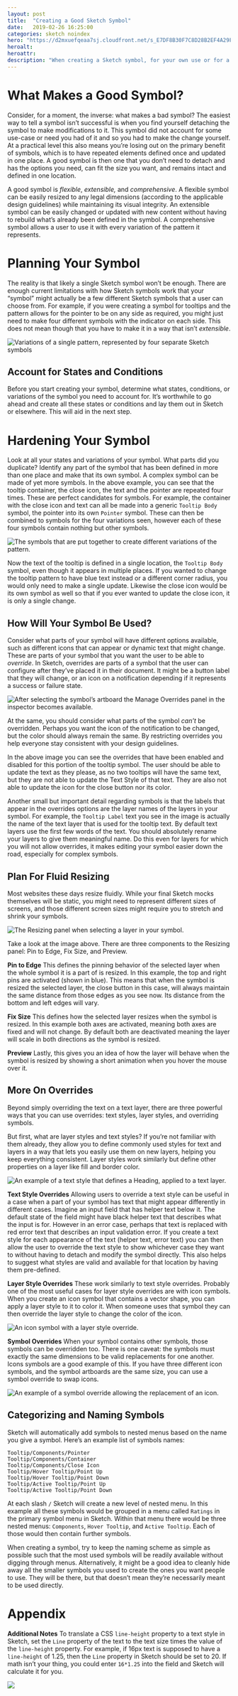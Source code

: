 ```yaml
---
layout: post
title:  "Creating a Good Sketch Symbol"
date:   2019-02-26 16:25:00
categories: sketch noindex
hero: "https://d2mxuefqeaa7sj.cloudfront.net/s_E7DF8B30F7C8D28B2EF4A29FE95D469F68FDBF8B7621A57B3329D48C6F951C9B_1550526822197_Screen+Shot+2019-02-18+at+3.53.19+PM.png"
heroalt:
heroattr:
description: "When creating a Sketch symbol, for your own use or for a design library, there are a few important considerations in the making of a good Sketch symbol."
---
```

# What Makes a Good Symbol?

Consider, for a moment, the inverse: what makes a bad symbol? The easiest way to tell a symbol isn’t successful is when you find yourself detaching the symbol to make modifications to it. This symbol did not account for some use-case or need you had of it and so you had to make the change yourself. At a practical level this also means you’re losing out on the primary benefit of symbols, which is to have repeated elements defined once and updated in one place. A good symbol is then one that you don’t need to detach and has the options you need, can fit the size you want, and remains intact and defined in one location.

A good symbol is *flexible*, *extensible,* and *comprehensive*. A flexible symbol can be easily resized to any legal dimensions (according to the applicable design guidelines) while maintaining its visual integrity. An extensible symbol can be easily changed or updated with new content without having to rebuild what’s already been defined in the symbol. A comprehensive symbol allows a user to use it with every variation of the pattern it represents.


# Planning Your Symbol

The reality is that likely a single Sketch symbol won’t be enough. There are enough current limitations with how Sketch symbols work that your “symbol” might actually be a few different Sketch symbols that a user can choose from. For example, if you were creating a symbol for tooltips and the pattern allows for the pointer to be on any side as required, you might just need to make four different symbols with the indicator on each side. This does not mean though that you have to make it in a way that isn’t *extensible*.

![Variations of a single pattern, represented by four separate Sketch symbols](https://d2mxuefqeaa7sj.cloudfront.net/s_E7DF8B30F7C8D28B2EF4A29FE95D469F68FDBF8B7621A57B3329D48C6F951C9B_1550526822197_Screen+Shot+2019-02-18+at+3.53.19+PM.png)

## Account for States and Conditions

Before you start creating your symbol, determine what states, conditions, or variations of the symbol you need to account for. It’s worthwhile to go ahead and create all these states or conditions and lay them out in Sketch or elsewhere. This will aid in the next step.

# Hardening Your Symbol

Look at all your states and variations of your symbol. What parts did you duplicate? Identify any part of the symbol that has been defined in more than one place and make that its own symbol. A complex symbol can be made of yet more symbols. In the above example, you can see that the tooltip container, the close icon, the text and the pointer are repeated four times. These are perfect candidates for symbols. For example, the container with the close icon and text can all be made into a generic `Tooltip Body` symbol, the pointer into its own `Pointer` symbol. These can then be combined to symbols for the four variations seen, however each of these four symbols contain nothing but other symbols.

![The symbols that are put together to create different variations of the pattern.](https://d2mxuefqeaa7sj.cloudfront.net/s_E7DF8B30F7C8D28B2EF4A29FE95D469F68FDBF8B7621A57B3329D48C6F951C9B_1550527446659_Screen+Shot+2019-02-18+at+4.03.57+PM.png)


Now the text of the tooltip is defined in a single location, the `Tooltip Body` symbol, even though it appears in multiple places. If you wanted to change the tooltip pattern to have blue text instead or a different corner radius, you would only need to make a single update. Likewise the close icon would be its own symbol as well so that if you ever wanted to update the close icon, it is only a single change.

## How Will Your Symbol Be Used?

Consider what parts of your symbol will have different options available, such as different icons that can appear or dynamic text that might change. These are parts of your symbol that you want the user to be able to *override*. In Sketch, overrides are parts of a symbol that the user can configure after they’ve placed it in their document. It might be a button label that they will change, or an icon on a notification depending if it represents a success or failure state. 

![After selecting the symbol’s artboard the Manage Overrides panel in the inspector becomes available.](https://d2mxuefqeaa7sj.cloudfront.net/s_E7DF8B30F7C8D28B2EF4A29FE95D469F68FDBF8B7621A57B3329D48C6F951C9B_1550587133197_Screen+Shot+2019-02-19+at+8.38.40+AM.png)


At the same, you should consider what parts of the symbol *can’t* be overridden. Perhaps you want the icon of the notification to be changed, but the color should always remain the same. By restricting overrides you help everyone stay consistent with your design guidelines. 

In the above image you can see the overrides that have been enabled and disabled for this portion of the tooltip symbol. The user should be able to update the text as they please, as no two tooltips will have the same text, but they are not able to update the Text Style of that text. They are also not able to update the icon for the close button nor its color. 

Another small but important detail regarding symbols is that the labels that appear in the overrides options are the layer names of the layers in your symbol. For example, the `Tooltip Label` text you see in the image is actually the name of the text layer that is used for the tooltip text. By default text layers use the first few words of the text. You should absolutely rename your layers to give them meaningful name. Do this even for layers for which you will not allow overrides, it makes editing your symbol easier down the road, especially for complex symbols.

## Plan For Fluid Resizing

Most websites these days resize fluidly. While your final Sketch mocks themselves will be static, you might need to represent different sizes of screens, and those different screen sizes might require you to stretch and shrink your symbols. 

![The Resizing panel when selecting a layer in your symbol.](https://d2mxuefqeaa7sj.cloudfront.net/s_E7DF8B30F7C8D28B2EF4A29FE95D469F68FDBF8B7621A57B3329D48C6F951C9B_1550587995509_Screen+Shot+2019-02-19+at+8.53.05+AM.png)


Take a look at the image above. There are three components to the Resizing panel: Pin to Edge, Fix Size, and Preview.

**Pin to Edge**
This defines the pinning behavior of the selected layer when the whole symbol it is a part of is resized. In this example, the top and right pins are activated (shown in blue). This means that when the symbol is resized the selected layer, the close button in this case, will always maintain the same distance from those edges as you see now. Its distance from the bottom and left edges will vary.

**Fix Size**
This defines how the selected layer resizes when the symbol is resized. In this example both axes are activated, meaning both axes are fixed and will not change. By default both are deactivated meaning the layer will scale in both directions as the symbol is resized. 

**Preview**
Lastly, this gives you an idea of how the layer will behave when the symbol is resized by showing a short animation when you hover the mouse over it.

## More On Overrides

Beyond simply overriding the text on a text layer, there are three powerful ways that you can use overrides: text styles, layer styles, and overriding symbols.

But first, what are layer styles and text styles? If you’re not familiar with them already, they allow you to define commonly used styles for text and layers in a way that lets you easily use them on new layers, helping you keep everything consistent. Layer styles work similarly but define other properties on a layer like fill and border color.

![An example of a text style that defines a Heading, applied to a text layer.](https://d2mxuefqeaa7sj.cloudfront.net/s_E7DF8B30F7C8D28B2EF4A29FE95D469F68FDBF8B7621A57B3329D48C6F951C9B_1550589256206_Screen+Shot+2019-02-19+at+9.13.27+AM.png)


**Text Style Overrides**
Allowing users to override a text style can be useful in a case when a part of your symbol has text that might appear differently in different cases. Imagine an input field that has helper text below it. The default state of the field might have black helper text that describes what the input is for. However in an error case, perhaps that text is replaced with red error text that describes an input validation error. If you create a text style for each appearance of the text (helper text, error text) you can then allow the user to override the text style to show whichever case they want to without having to detach and modify the symbol directly. This also helps to suggest what styles are valid and available for that location by having them pre-defined. 

**Layer Style Overrides**
These work similarly to text style overrides. Probably one of the most useful cases for layer style overrides are with icon symbols. When you create an icon symbol that contains a vector shape, you can apply a layer style to it to color it. When someone uses that symbol they can then override the layer style to change the color of the icon.

![An icon symbol with a layer style override.](https://d2mxuefqeaa7sj.cloudfront.net/s_E7DF8B30F7C8D28B2EF4A29FE95D469F68FDBF8B7621A57B3329D48C6F951C9B_1550591618456_Screen+Shot+2019-02-19+at+9.53.29+AM.png)


**Symbol Overrides**
When your symbol contains other symbols, those symbols can be overridden too. There is one caveat: the symbols must exactly the same dimensions to be valid replacements for one another. Icons symbols are a good example of this. If you have three different icon symbols, and the symbol artboards are the same size, you can use a symbol override to swap icons.

![An example of a symbol override allowing the replacement of an icon.](https://d2mxuefqeaa7sj.cloudfront.net/s_E7DF8B30F7C8D28B2EF4A29FE95D469F68FDBF8B7621A57B3329D48C6F951C9B_1550591740371_Screen+Shot+2019-02-19+at+9.55.31+AM.png)



## Categorizing and Naming Symbols

Sketch will automatically add symbols to nested menus based on the name you give a symbol. Here’s an example list of symbols names:

    Tooltip/Components/Pointer
    Tooltip/Components/Container
    Tooltip/Components/Close Icon
    Tooltip/Hover Tooltip/Point Up
    Tooltip/Hover Tooltip/Point Down
    Tooltip/Active Tooltip/Point Up
    Tooltip/Active Tooltip/Point Down

At each slash `/` Sketch will create a new level of nested menu. In this example all these symbols would be grouped in a menu called `Ratings` in the primary symbol menu in Sketch. Within that menu there would be three nested menus: `Components`, `Hover Tooltip`, and `Active Tooltip`. Each of those would then contain further symbols.

When creating a symbol, try to keep the naming scheme as simple as possible such that the most used symbols will be readily available without digging through menus. Alternatively, it might be a good idea to cleanly hide away all the smaller symbols you used to create the ones you want people to use. They will be there, but that doesn’t mean they’re necessarily meant to be used directly.


# Appendix 

**Additional Notes**
To translate a CSS `line-height` property to a text style in Sketch, set the `Line` property of the text to the text size times the value of the `line-height` property. For example, if 16px text is supposed to have a `line-height` of 1.25, then the `Line` property in Sketch should be set to 20. If math isn’t your thing, you could enter `16*1.25` into the field and Sketch will calculate it for you.

![](https://d2mxuefqeaa7sj.cloudfront.net/s_E7DF8B30F7C8D28B2EF4A29FE95D469F68FDBF8B7621A57B3329D48C6F951C9B_1550855157671_Screen+Shot+2019-02-22+at+11.03.33+AM.png)
